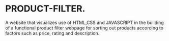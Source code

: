 # PRODUCT-FILTER.
A website that visualizes use of HTML,CSS and JAVASCRIPT in the building of a functional product filter webpage for sorting out products according to factors such as price, rating and description.
